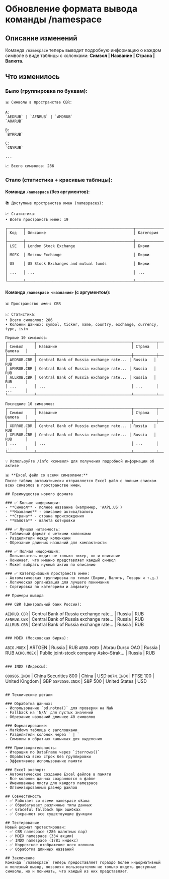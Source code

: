 # Обновление формата вывода команды /namespace

## Описание изменений
Команда `/namespace` теперь выводит подробную информацию о каждом символе в виде таблицы с колонками: **Символ | Название | Страна | Валюта**.

## Что изменилось

### Было (группировка по буквам):
```
📊 Символы в пространстве CBR:

A:
`AEDRUB` | `AFNRUB` | `AMDRUB`
`AOARUB`

B:
`BYRRUB`

C:
`CNYRUB`

...

📈 Всего символов: 286
```

### Стало (статистика + красивые таблицы):

#### Команда `/namespace` (без аргументов):
```
📚 Доступные пространства имен (namespaces):

📈 Статистика:
• Всего пространств имен: 19

┌───────┬────────────────────────────────────────────────┬──────────────┐
│ Код   │ Описание                                       │ Категория    │
├───────┼────────────────────────────────────────────────┼──────────────┤
│ LSE   │ London Stock Exchange                          │ Биржи        │
│ MOEX  │ Moscow Exchange                                │ Биржи        │
│ US    │ US Stock Exchanges and mutual funds            │ Биржи        │
│ ...   │ ...                                            │ ...          │
└───────┴────────────────────────────────────────────────┴──────────────┘
```

#### Команда `/namespace <название>` (с аргументом):
```
📊 Пространство имен: CBR

📈 Статистика:
• Всего символов: 286
• Колонки данных: symbol, ticker, name, country, exchange, currency, type, isin

Первые 10 символов:
┌────────────┬──────────────────────────────────────────┬──────────┬──────────┐
│ Символ     │ Название                                 │ Страна   │ Валюта   │
├────────────┼──────────────────────────────────────────┼──────────┼──────────┤
│ AEDRUB.CBR │ Central Bank of Russia exchange rate... │ Russia   │ RUB      │
│ AFNRUB.CBR │ Central Bank of Russia exchange rate... │ Russia   │ RUB      │
│ ALLRUB.CBR │ Central Bank of Russia exchange rate... │ Russia   │ RUB      │
│ ...        │ ...                                      │ ...      │ ...      │
└────────────┴──────────────────────────────────────────┴──────────┴──────────┘

Последние 10 символов:
┌────────────┬──────────────────────────────────────────┬──────────┬──────────┐
│ Символ     │ Название                                 │ Страна   │ Валюта   │
├────────────┼──────────────────────────────────────────┼──────────┼──────────┤
│ XDRRUB.CBR │ Central Bank of Russia exchange rate... │ Russia   │ RUB      │
│ XEURUB.CBR │ Central Bank of Russia exchange rate... │ Russia   │ RUB      │
│ ...        │ ...                                      │ ...      │ ...      │
└────────────┴──────────────────────────────────────────┴──────────┴──────────┘

💡 Используйте /info <символ> для получения подробной информации об активе

📊 **Excel файл со всеми символами:**
После таблиц автоматически отправляется Excel файл с полным списком всех символов в пространстве имен.

## Преимущества нового формата

### ✅ Больше информации:
- **Символ** - полное название (например, 'AAPL.US')
- **Название** - описание актива/валюты
- **Страна** - страна происхождения
- **Валюта** - валюта котировки

### ✅ Лучшая читаемость:
- Табличный формат с четкими колонками
- Разделители между колонками
- Обрезание длинных названий для компактности

### ✅ Полная информация:
- Пользователь видит не только тикер, но и описание
- Понимает, что именно представляет каждый символ
- Может выбрать нужный актив по описанию

### ✅ Категоризация пространств имен:
- Автоматическая группировка по типам (Биржи, Валюты, Товары и т.д.)
- Логическая организация для лучшего понимания
- Сортировка по категориям и алфавиту

## Примеры вывода

### CBR (Центральный банк России):
```
`AEDRUB.CBR` | Central Bank of Russia exchange rate... | Russia | RUB
`AFNRUB.CBR` | Central Bank of Russia exchange rate... | Russia | RUB
`ALLRUB.CBR` | Central Bank of Russia exchange rate... | Russia | RUB
```

### MOEX (Московская биржа):
```
`ABIO.MOEX` | ARTGEN | Russia | RUB
`ABRD.MOEX` | Abrau Durso OAO | Russia | RUB
`ACKO.MOEX` | Public joint-stock company Asko-Strak... | Russia | RUB
```

### INDX (Индексы):
```
`000906.INDX` | China Securities 800 | China | USD
`0O7N.INDX` | FTSE 100 | United Kingdom | GBP
`5SP2550.INDX` | S&P 500 | United States | USD
```

## Технические детали

### Обработка данных:
- Использование `pd.notna()` для проверки на NaN
- Fallback на 'N/A' для пустых значений
- Обрезание названий длиннее 40 символов

### Форматирование:
- Markdown таблица с заголовками
- Разделители колонок через ` | `
- Символы в обратных кавычках для выделения

### Производительность:
- Итерация по DataFrame через `iterrows()`
- Обработка всех строк без группировки
- Эффективное использование памяти

### Excel экспорт:
- Автоматическое создание Excel файлов в памяти
- Все колонки данных сохраняются в файле
- Именованные листы для каждого namespace
- Оптимизированный размер файлов

## Совместимость
- ✅ Работает со всеми namespace okama
- ✅ Обрабатывает различные типы данных
- ✅ Graceful fallback при ошибках
- ✅ Сохраняет все существующие функции

## Тестирование
Новый формат протестирован:
- ✅ CBR namespace (286 валютных пар)
- ✅ MOEX namespace (334 акции)
- ✅ INDX namespace (1781 индекс)
- ✅ Корректное отображение всех колонок
- ✅ Обработка длинных названий

## Заключение
Команда `/namespace` теперь предоставляет гораздо более информативный и полезный вывод, позволяя пользователям не только видеть доступные символы, но и понимать, что каждый из них представляет.
